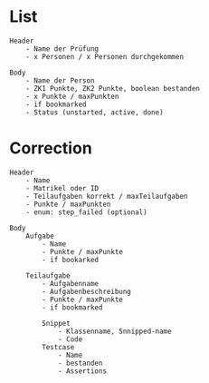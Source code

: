 # List
	Header
		- Name der Prüfung
		- x Personen / x Personen durchgekommen

	Body
		- Name der Person
		- ZK1 Punkte, ZK2 Punkte, boolean bestanden
		- x Punkte / maxPunkten
		- if bookmarked
		- Status (unstarted, active, done)

# Correction
	Header
		- Name
		- Matrikel oder ID
		- Teilaufgaben korrekt / maxTeilaufgaben
		- Punkte / maxPunkten
		- enum: step_failed (optional)

	Body
		Aufgabe
			- Name
			- Punkte / maxPunkte
			- if bookarked

		Teilaufgabe
			- Aufgabenname
			- Aufgabenbeschreibung
			- Punkte / maxPunkte
			- if bookmarked

			Snippet
				- Klassenname, Snnipped-name
				- Code
			Testcase
				- Name
				- bestanden
				- Assertions
